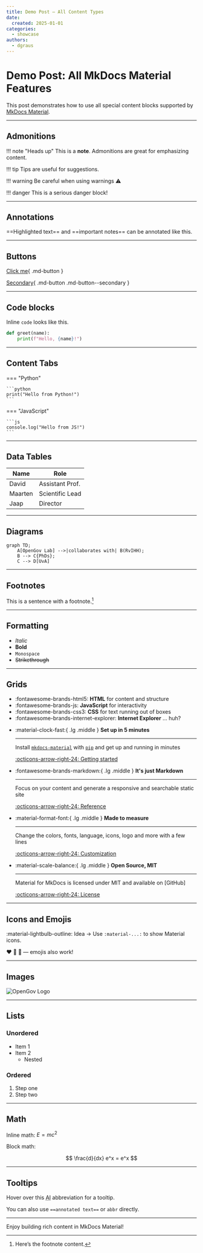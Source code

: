 ```yaml
---
title: Demo Post – All Content Types
date: 
  created: 2025-01-01
categories:
  - showcase
authors:
  - dgraus
---
```


# Demo Post: All MkDocs Material Features

This post demonstrates how to use all special content blocks supported by [MkDocs Material](https://squidfunk.github.io/mkdocs-material/).

<!-- more -->

---

## Admonitions

!!! note "Heads up"
    This is a **note**. Admonitions are great for emphasizing content.

!!! tip
    Tips are useful for suggestions.

!!! warning
    Be careful when using warnings ⚠️

!!! danger
    This is a serious danger block!

---

## Annotations

==Highlighted text== and ==important notes== can be annotated like this.

---

## Buttons

[Click me](https://opengov.nl){ .md-button }

[Secondary](#){ .md-button .md-button--secondary }

---

## Code blocks

Inline `code` looks like this.

````python
def greet(name):
    print(f"Hello, {name}!")
````

---

## Content Tabs

=== "Python"

    ```python
    print("Hello from Python!")
    ```

=== "JavaScript"

    ```js
    console.log("Hello from JS!")
    ```

---

## Data Tables

| Name       | Role            |
|------------|-----------------|
| David      | Assistant Prof. |
| Maarten    | Scientific Lead |
| Jaap       | Director        |

---

## Diagrams

```mermaid
graph TD;
    A[OpenGov Lab] -->|collaborates with| B(RvIHH);
    B --> C{PhDs};
    C --> D[UvA]
```

---

## Footnotes

This is a sentence with a footnote.[^1]

[^1]: Here’s the footnote content.

---

## Formatting

- *Italic*
- **Bold**
- `Monospace`
- ~~Strikethrough~~

---

## Grids

<div class="grid cards" markdown>

- :fontawesome-brands-html5: __HTML__ for content and structure
- :fontawesome-brands-js: __JavaScript__ for interactivity
- :fontawesome-brands-css3: __CSS__ for text running out of boxes
- :fontawesome-brands-internet-explorer: __Internet Explorer__ ... huh?

</div>

<div class="grid cards" markdown>

-   :material-clock-fast:{ .lg .middle } __Set up in 5 minutes__

    ---

    Install [`mkdocs-material`](#) with [`pip`](#) and get up
    and running in minutes

    [:octicons-arrow-right-24: Getting started](#)

-   :fontawesome-brands-markdown:{ .lg .middle } __It's just Markdown__

    ---

    Focus on your content and generate a responsive and searchable static site

    [:octicons-arrow-right-24: Reference](#)

-   :material-format-font:{ .lg .middle } __Made to measure__

    ---

    Change the colors, fonts, language, icons, logo and more with a few lines

    [:octicons-arrow-right-24: Customization](#)

-   :material-scale-balance:{ .lg .middle } __Open Source, MIT__

    ---

    Material for MkDocs is licensed under MIT and available on [GitHub]

    [:octicons-arrow-right-24: License](#)

</div>

---

## Icons and Emojis

:material-lightbulb-outline: Idea → Use `:material-...:` to show Material icons.

❤️ 🚀 🧠 — emojis also work!

---

## Images

![OpenGov Logo](assets/logo/logo.svg)

---

## Lists

### Unordered

- Item 1
- Item 2
  - Nested

### Ordered

1. Step one
2. Step two

---

## Math

Inline math: $E = mc^2$

Block math:

$$
\frac{d}{dx} e^x = e^x
$$

---

## Tooltips

Hover over this <abbr title="Artificial Intelligence">AI</abbr> abbreviation for a tooltip.

You can also use `==annotated text==` or `abbr` directly.

---

Enjoy building rich content in MkDocs Material!
